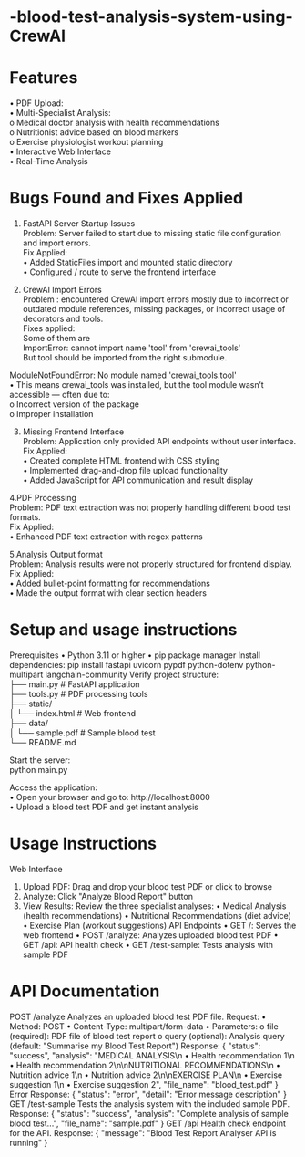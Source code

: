 # -blood-test-analysis-system-using-CrewAI


# Features
•	PDF Upload:      
•	Multi-Specialist Analysis:   
o	Medical doctor analysis with health recommendations       
o	Nutritionist advice based on blood markers       
o	Exercise physiologist workout planning       
•	Interactive Web Interface        
•	Real-Time Analysis            


# Bugs Found and Fixes Applied
1.	FastAPI Server Startup Issues   
Problem: Server failed to start due to missing static file configuration and import errors.  
Fix Applied:  
•	Added StaticFiles import and mounted static directory  
•	Configured / route to serve the frontend interface

3.	CrewAI Import Errors   
 Problem : encountered CrewAI import errors mostly due to incorrect or outdated module references, missing packages, or incorrect usage of decorators and tools.  
Fixes applied:  
Some of them are  
ImportError: cannot import name 'tool' from 'crewai_tools'  
But tool should be imported from the right submodule.  

ModuleNotFoundError: No module named 'crewai_tools.tool'  
•	This means crewai_tools was installed, but the tool module wasn’t accessible — often due to:  
o	Incorrect version of the package  
o	Improper installation  

3. Missing Frontend Interface  
Problem: Application only provided API endpoints without user interface.  
Fix Applied:  
•	Created complete HTML frontend with CSS styling  
•	Implemented drag-and-drop file upload functionality  
•	Added JavaScript for API communication and result display  

4.PDF Processing   
Problem: PDF text extraction was not properly handling different blood test formats.  
Fix Applied:  
•	Enhanced PDF text extraction with regex patterns  

5.Analysis Output format  
Problem: Analysis results were not properly structured for frontend display.  
Fix Applied:  
•	Added bullet-point formatting for recommendations  
•	Made the output format with clear section headers  


# Setup and usage instructions
Prerequisites
•	Python 3.11 or higher
•	pip package manager
Install dependencies:
pip install fastapi uvicorn pypdf python-dotenv python-multipart langchain-community
Verify project structure:  
├── main.py                 # FastAPI application  
├── tools.py               # PDF processing tools  
├── static/  
│   └── index.html         # Web frontend  
├── data/  
│   └── sample.pdf         # Sample blood test  
└── README.md  

Start the server:  
python main.py  

Access the application:  
•	Open your browser and go to: http://localhost:8000  
•	Upload a blood test PDF and get instant analysis  


# Usage Instructions  
Web Interface
1.	Upload PDF: Drag and drop your blood test PDF or click to browse
2.	Analyze: Click "Analyze Blood Report" button
3.	View Results: Review the three specialist analyses:
•	Medical Analysis (health recommendations)
•	Nutritional Recommendations (diet advice)
•	Exercise Plan (workout suggestions)
API Endpoints
•	GET /: Serves the web frontend
•	POST /analyze: Analyzes uploaded blood test PDF
•	GET /api: API health check
•	GET /test-sample: Tests analysis with sample PDF
# API Documentation
POST /analyze
Analyzes an uploaded blood test PDF file.
Request:
•	Method: POST
•	Content-Type: multipart/form-data
•	Parameters:
o	file (required): PDF file of blood test report
o	query (optional): Analysis query (default: "Summarise my Blood Test Report")
Response:
{
  "status": "success",
  "analysis": "MEDICAL ANALYSIS\n • Health recommendation 1\n • Health recommendation 2\n\nNUTRITIONAL RECOMMENDATIONS\n • Nutrition advice 1\n • Nutrition advice 2\n\nEXERCISE PLAN\n • Exercise suggestion 1\n • Exercise suggestion 2",
  "file_name": "blood_test.pdf"
}
Error Response:
{
  "status": "error",
  "detail": "Error message description"
}
GET /test-sample
Tests the analysis system with the included sample PDF.
Response:
{
  "status": "success",
  "analysis": "Complete analysis of sample blood test...",
  "file_name": "sample.pdf"
}
GET /api
Health check endpoint for the API.
Response:
{
  "message": "Blood Test Report Analyser API is running"
}






